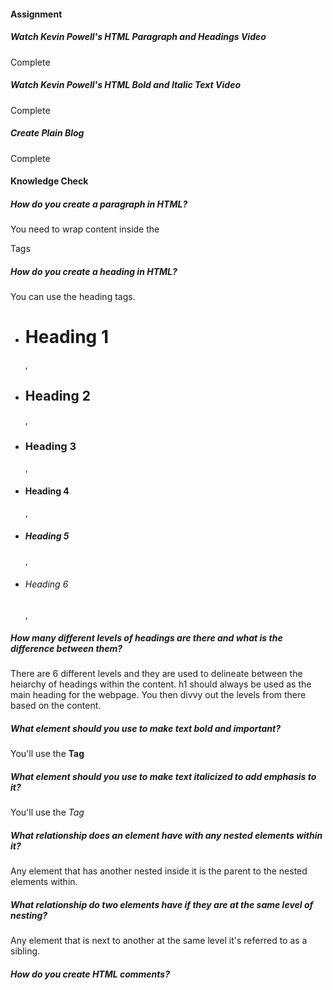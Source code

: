 #### Assignment 

##### Watch Kevin Powell's HTML Paragraph and Headings Video
Complete

##### Watch Kevin Powell's HTML Bold and Italic Text Video
Complete

##### Create Plain Blog
Complete

#### Knowledge Check


##### How do you create a paragraph in HTML?
  You need to wrap content inside the <p>Tags</p>

##### How do you create a heading in HTML?
  You can use the heading tags. 
  * <h1>Heading 1</h1>, 
  * <h2>Heading 2</h2>, 
  * <h3>Heading 3</h3>, 
  * <h4>Heading 4</h4>, 
  * <h5>Heading 5</h5>, 
  * <h6>Heading 6</h6>, 

##### How many different levels of headings are there and what is the difference between them?
  There are 6 different levels and they are used to delineate between the heiarchy of headings within the content. h1 should always be used as the main heading for the webpage. You then divvy out the levels from there based on the content.

##### What element should you use to make text bold and important?
  You'll use the <strong>Tag</strong>

##### What element should you use to make text italicized to add emphasis to it?
  You'll use the <em>Tag</em>

##### What relationship does an element have with any nested elements within it?
  Any element that has another nested inside it is the parent to the nested elements within.

##### What relationship do two elements have if they are at the same level of nesting?
  Any element that is next to another at the same level it's referred to as a sibling.

##### How do you create HTML comments?
  <!-- This is a comment -->